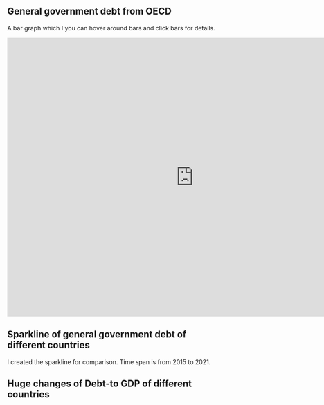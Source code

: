 ## General government debt from OECD
A bar graph which I you can hover around bars and click bars for details. 
<iframe src="https://data.oecd.org/chart/6Y33" width="860" height="645" style="border: 0" mozallowfullscreen="true" webkitallowfullscreen="true" allowfullscreen="true"><a href="https://data.oecd.org/chart/6Y33" target="_blank">OECD Chart: General government debt, Total, % of GDP, Annual, 2021</a></iframe>

## Sparkline of general government debt of different countries
I created the sparkline for comparison.
Time span is from 2015 to 2021.
<div class="flourish-embed flourish-chart" data-src="visualisation/12598315"><script src="https://public.flourish.studio/resources/embed.js"></script></div>

## Huge changes of Debt-to GDP of different countries
<div class="flourish-embed flourish-scatter" data-src="visualisation/12598729"><script src="https://public.flourish.studio/resources/embed.js"></script></div>
